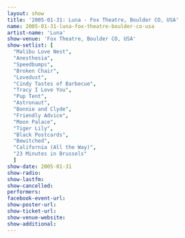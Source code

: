 ```yaml
---
layout: show
title: '2005-01-31: Luna - Fox Theatre, Boulder CO, USA'
name: 2005-01-31-luna-fox-theatre-boulder-co-usa
artist-name: 'Luna'
show-venue: 'Fox Theatre, Boulder CO, USA'
show-setlist: [
  "Malibu Love Nest",
  "Anesthesia",
  "Speedbumps",
  "Broken Chair",
  "Lovedust",
  "Cindy Tastes of Barbecue",
  "Tracy I Love You",
  "Pup Tent",
  "Astronaut",
  "Bonnie and Clyde",
  "Friendly Advice",
  "Moon Palace",
  "Tiger Lily",
  "Black Postcards",
  "Bewitched",
  "California (All the Way)",
  "23 Minutes in Brussels"
  ]
show-date: 2005-01-31
show-radio: 
show-lastfm: 
show-cancelled: 
performers: 
facebook-event-url: 
show-poster-url: 
show-ticket-url: 
show-venue-website: 
show-additional: 
---
```


